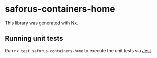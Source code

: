 # saforus-containers-home

This library was generated with [Nx](https://nx.dev).

## Running unit tests

Run `nx test saforus-containers-home` to execute the unit tests via [Jest](https://jestjs.io).
